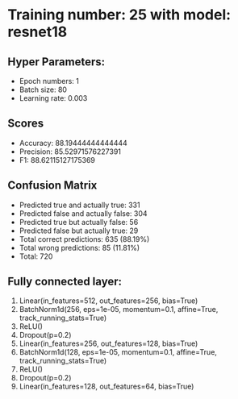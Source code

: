 # Training number: 25 with model: resnet18
## Hyper Parameters:
- Epoch numbers: 1
- Batch size: 80
- Learning rate: 0.003

## Scores
- Accuracy: 88.19444444444444
- Precision: 85.52971576227391
- F1: 88.62115127175369

## Confusion Matrix
- Predicted true and actually true: 331
- Predicted false and actually false: 304
- Predicted true but actually false: 56
- Predicted false but actually true: 29
- Total correct predictions: 635 (88.19%)
- Total wrong predictions: 85 (11.81%)
- Total: 720

## Fully connected layer:
1. Linear(in_features=512, out_features=256, bias=True)
2. BatchNorm1d(256, eps=1e-05, momentum=0.1, affine=True, track_running_stats=True)
3. ReLU()
4. Dropout(p=0.2)
5. Linear(in_features=256, out_features=128, bias=True)
6. BatchNorm1d(128, eps=1e-05, momentum=0.1, affine=True, track_running_stats=True)
7. ReLU()
8. Dropout(p=0.2)
9. Linear(in_features=128, out_features=64, bias=True)